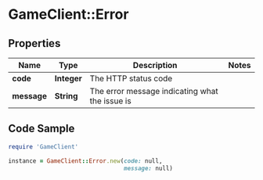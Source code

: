 # GameClient::Error

## Properties

Name | Type | Description | Notes
------------ | ------------- | ------------- | -------------
**code** | **Integer** | The HTTP status code | 
**message** | **String** | The error message indicating what the issue is | 

## Code Sample

```ruby
require 'GameClient'

instance = GameClient::Error.new(code: null,
                                 message: null)
```


